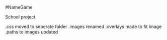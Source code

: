 #NameGame

School project

.css moved to seperate folder
.images renamed
.overlays made to fit image
.paths to images updated

